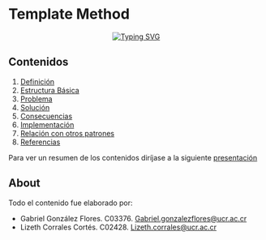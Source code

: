 # Template Method

<div align="center">

[![Typing SVG](https://readme-typing-svg.herokuapp.com?font=Cabin&duration=2500&pause=250&color=388CF7&background=1914FF00&center=true&vCenter=true&width=300&height=75&lines=Patr%C3%B3n+Template+Method)](https://git.io/typing-svg)

</div>

## Contenidos

1. [Definición](#)
2. [Estructura Básica](#)
3. [Problema](#)
4. [Solución](#)
6. [Consecuencias](#)
7. [Implementación](#)
8. [Relación con otros patrones](#)
9. [Referencias](#)

Para ver un resumen de los contenidos diríjase a la siguiente [presentación](#)

## About

Todo el contenido fue elaborado por:
* Gabriel González Flores. C03376. Gabriel.gonzalezflores@ucr.ac.cr
* Lizeth Corrales Cortés. C02428. Lizeth.corrales@ucr.ac.cr
